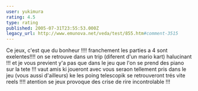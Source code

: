 ```yaml
---
user: yukimura
rating: 4.5
type: rating
published: 2005-07-31T23:55:53.000Z
legacy_url: http://www.emunova.net/veda/test/855.htm#comment-3515
---
```

Ce jeux, c'est que du bonheur !!!!
franchement les parties a 4 sont exelentes!!!! on se retrouve dans un trip (diferent d'un mario kart) halucinant !!! et je vous previent y'a pas que dans le jeu que l'on se prend des piano sur la tete !!! vaut amis ki joueront avec vous seraon tellement pris dans le jeu (vous aussi d'ailleurs) ke les poing telescopik se retrouveront trés vite reels !!!! atention se jeux provoque des crise de rire incontrolable !!!